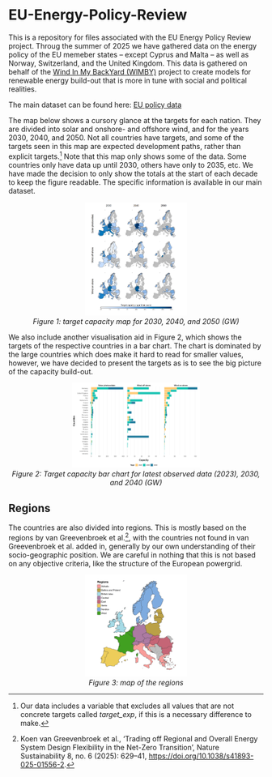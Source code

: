 # EU-Energy-Policy-Review
This is a repository for files associated with the EU Energy Policy Review project. Throug the summer of 2025 we have gathered data on the energy policy of the EU memeber states &ndash; except Cyprus and Malta &ndash; as well as Norway, Switzerland, and the United Kingdom. This data is gathered on behalf of the [Wind In My BackYard (WIMBY)](https://wimby.eu/) project to create models for renewable energy build-out that is more in tune with social and political realities.

The main dataset can be found here: [EU policy data](data/EU-Energy-policy-Review.xlsx)

The map below shows a cursory glance at the targets for each nation. They are divided into solar and onshore- and offshore wind, and for the years 2030, 2040, and 2050. Not all countries have targets, and some of the targets seen in this map are expected development paths, rather than explicit targets.[^1] Note that this map only shows some of the data. Some countries only have data up until 2030, others have only to 2035, etc. We have made the decision to only show the totals at the start of each decade to keep the figure readable. The specific information is available in our main dataset.

<p align='center'>
  <img src='/img/target_capacity.png' width=40%>
  <br>
  <i>Figure 1: target capacity map for 2030, 2040, and 2050 (GW)</i>
</p>

We also include another visualisation aid in Figure 2, which shows the targets of the respective countries in a bar chart. The chart is dominated by the large countries which does make it hard to read for smaller values, however, we have decided to present the targets as is to see the big picture of the capacity build-out. 


<p align='center'>
  <img src='/img/bar_chart.png' width=50%>
  <br>
  <i>Figure 2: Target capacity bar chart for latest observed data (2023), 2030, and 2040 (GW)</i>
</p>

## Regions
The countries are also divided into regions. This is mostly based on the regions by van Greevenbroek et al.[^2], with the countries not found in van Greevenbroek et al. added in, generally by our own understanding of their socio-geographic position. We are careful in nothing that this is not based on any objective criteria, like the structure of the European powergrid.

<p align='center'>
  <img src='/img/regions.png' width=40%>
  <br>
  <i>Figure 3: map of the regions</i>
</p>

[^1]: Our data includes a variable that excludes all values that are not concrete targets called *target_exp*, if this is a necessary difference to make.
[^2]: Koen van Greevenbroek et al., ‘Trading off Regional and Overall Energy System Design Flexibility in the Net-Zero Transition’, Nature Sustainability 8, no. 6 (2025): 629–41, https://doi.org/10.1038/s41893-025-01556-2.
